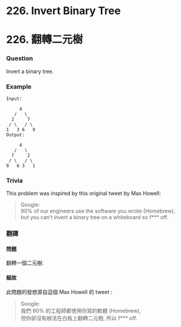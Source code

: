 # 226. Invert Binary Tree
# 226. 翻轉二元樹

### Question
Invert a binary tree. 

### Example 

```
Input:

     4
   /   \
  2     7
 / \   / \
1   3 6   9
Output:

     4
   /   \
  7     2
 / \   / \
9   6 3   1
```
### Trivia
This problem was inspired by this original tweet by Max Howell:
> Google:  
> 90% of our engineers use the software you wrote (Homebrew),  
> but you can’t invert a binary tree on a whiteboard so f*** off. 

### 翻譯

#### 問題

翻轉一個二元樹.

#### 細故
此問題的發想源自這個 Max Howell 的 tweet :  
> Google:  
> 我們 90% 的工程師都使用你寫的軟體 (Homebrew),   
> 但你卻沒有辦法在白板上翻轉二元樹, 所以 f*** off.  